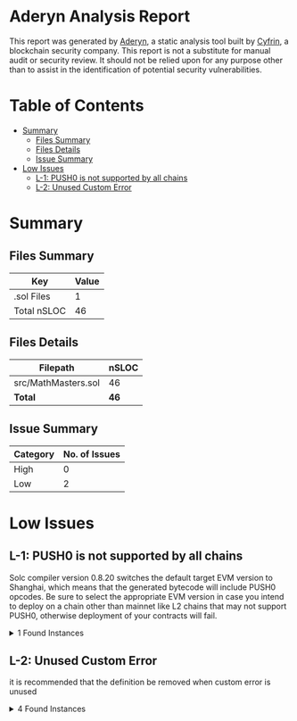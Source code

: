 # Aderyn Analysis Report

This report was generated by [Aderyn](https://github.com/Cyfrin/aderyn), a static analysis tool built by [Cyfrin](https://cyfrin.io), a blockchain security company. This report is not a substitute for manual audit or security review. It should not be relied upon for any purpose other than to assist in the identification of potential security vulnerabilities.
# Table of Contents

- [Summary](#summary)
  - [Files Summary](#files-summary)
  - [Files Details](#files-details)
  - [Issue Summary](#issue-summary)
- [Low Issues](#low-issues)
  - [L-1: PUSH0 is not supported by all chains](#l-1-push0-is-not-supported-by-all-chains)
  - [L-2: Unused Custom Error](#l-2-unused-custom-error)


# Summary

## Files Summary

| Key | Value |
| --- | --- |
| .sol Files | 1 |
| Total nSLOC | 46 |


## Files Details

| Filepath | nSLOC |
| --- | --- |
| src/MathMasters.sol | 46 |
| **Total** | **46** |


## Issue Summary

| Category | No. of Issues |
| --- | --- |
| High | 0 |
| Low | 2 |


# Low Issues

## L-1: PUSH0 is not supported by all chains

Solc compiler version 0.8.20 switches the default target EVM version to Shanghai, which means that the generated bytecode will include PUSH0 opcodes. Be sure to select the appropriate EVM version in case you intend to deploy on a chain other than mainnet like L2 chains that may not support PUSH0, otherwise deployment of your contracts will fail.

<details><summary>1 Found Instances</summary>


- Found in src/MathMasters.sol [Line: 3](src/MathMasters.sol#L3)

	```solidity
	pragma solidity ^0.8.3;
	```

</details>



## L-2: Unused Custom Error

it is recommended that the definition be removed when custom error is unused

<details><summary>4 Found Instances</summary>


- Found in src/MathMasters.sol [Line: 14](src/MathMasters.sol#L14)

	```solidity
	    error MathMasters__FactorialOverflow();
	```

- Found in src/MathMasters.sol [Line: 15](src/MathMasters.sol#L15)

	```solidity
	    error MathMasters__MulWadFailed();
	```

- Found in src/MathMasters.sol [Line: 16](src/MathMasters.sol#L16)

	```solidity
	    error MathMasters__DivWadFailed();
	```

- Found in src/MathMasters.sol [Line: 17](src/MathMasters.sol#L17)

	```solidity
	    error MathMasters__FullMulDivFailed();
	```

</details>



